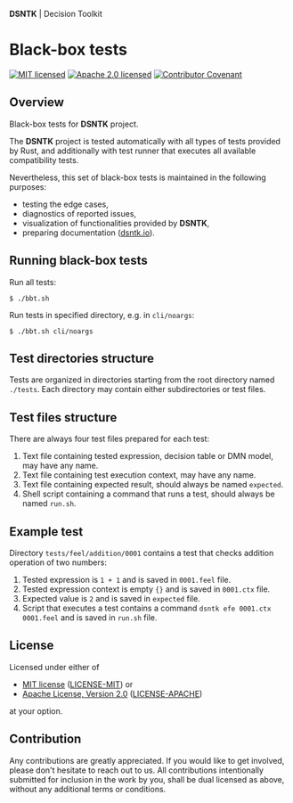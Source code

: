 **DSNTK** | Decision Toolkit

# Black-box tests

[![MIT licensed][mit-badge]][mit-url]
[![Apache 2.0 licensed][apache-badge]][apache-url]
[![Contributor Covenant][cc-badge]][cc-url]

[mit-badge]: https://img.shields.io/badge/License-MIT-blue.svg
[mit-url]: https://github.com/dsntk/dsntk-rs/blob/main/LICENSE-MIT
[apache-badge]: https://img.shields.io/badge/License-Apache%202.0-blue.svg
[apache-url]: https://github.com/dsntk/dsntk-rs/blob/main/LICENSE-APACHE
[cc-badge]: https://img.shields.io/badge/Contributor%20Covenant-2.1-4baaaa.svg
[cc-url]: https://github.com/dsntk/dsntk-rs/blob/main/CODE_OF_CONDUCT.md

## Overview

Black-box tests for **DSNTK** project.

The **DSNTK** project is tested automatically with all types of tests provided by Rust,
and additionally with test runner that executes all available compatibility tests.

Nevertheless, this set of black-box tests is maintained in the following purposes:
- testing the edge cases,
- diagnostics of reported issues,
- visualization of functionalities provided by **DSNTK**,
- preparing documentation ([dsntk.io](https://dsntk.io)).

## Running black-box tests

Run all tests:

```
$ ./bbt.sh
```

Run tests in specified directory, e.g. in `cli/noargs`: 

```
$ ./bbt.sh cli/noargs
```

## Test directories structure

Tests are organized in directories starting from the root directory named `./tests`.
Each directory may contain either subdirectories or test files.

## Test files structure

There are always four test files prepared for each test:
1. Text file containing tested expression, decision table or DMN model, may have any name.
2. Text file containing test execution context, may have any name.
3. Text file containing expected result, should always be named `expected`.
4. Shell script containing a command that runs a test, should always be named `run.sh`.

## Example test

Directory `tests/feel/addition/0001` contains a test that checks addition operation of two numbers:
1. Tested expression is `1 + 1` and is saved in `0001.feel` file.
2. Tested expression context is empty `{}` and is saved in `0001.ctx` file.
3. Expected value is `2` and is saved in `expected` file.
4. Script that executes a test contains a command `dsntk efe 0001.ctx 0001.feel` and is saved in `run.sh` file.

## License

Licensed under either of

- [MIT license](https://opensource.org/licenses/MIT) ([LICENSE-MIT][mit-url]) or
- [Apache License, Version 2.0](https://www.apache.org/licenses/LICENSE-2.0) ([LICENSE-APACHE][apache-url])

at your option.

## Contribution

Any contributions are greatly appreciated.
If you would like to get involved, please don't hesitate to reach out to us.
All contributions intentionally submitted for inclusion in the work by you,
shall be dual licensed as above, without any additional terms or conditions.
